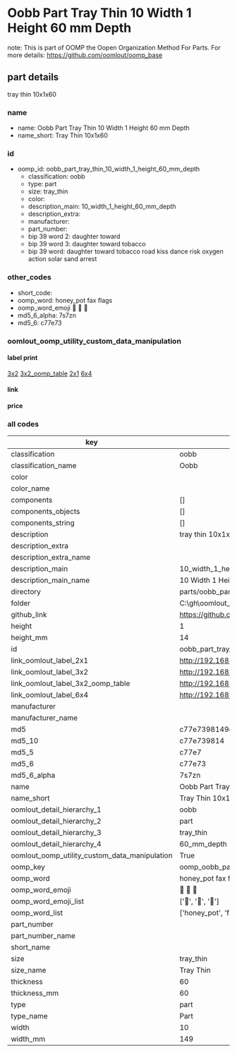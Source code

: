 # Oobb Part Tray Thin 10 Width 1 Height 60 mm Depth  

note: This is part of OOMP the Oopen Organization Method For Parts. For more details: https://github.com/oomlout/oomp_base

##  part details
  



tray thin 10x1x60



### name
* name: Oobb Part Tray Thin 10 Width 1 Height 60 mm Depth
* name_short: Tray Thin 10x1x60 
### id
* oomp_id: oobb_part_tray_thin_10_width_1_height_60_mm_depth
  * classification: oobb
  * type: part
  * size: tray_thin
  * color: 
  * description_main: 10_width_1_height_60_mm_depth
  * description_extra: 
  * manufacturer: 
  * part_number: 
  * bip 39 word 2: daughter toward
  * bip 39 word 3: daughter toward tobacco
  * bip 39 word: daughter toward tobacco road kiss dance risk oxygen action solar sand arrest

### other_codes
* short_code: 
* oomp_word: honey_pot fax flags
* oomp_word_emoji :honey_pot: :fax: :flags:
* md5_6_alpha: 7s7zn
* md5_6: c77e73






### oomlout_oomp_utility_custom_data_manipulation
#### label print
[3x2](http://192.168.1.245:1112/?label=oomp%207s7zn)
[3x2_oomp_table](http://192.168.1.108:1112/?label=oomp%207s7zn)
[2x1](http://192.168.1.242:1112/?label=oomp%207s7zn)
[6x4](http://192.168.1.55:1112/?label=oomp%207s7zn)    

#### link

                              

#### price







### all codes 
| key | value |  
| --- | --- |  
| classification | oobb |  
| classification_name | Oobb |  
| color |  |  
| color_name |  |  
| components | [] |  
| components_objects | [] |  
| components_string | [] |  
| description | tray thin 10x1x60 |  
| description_extra |  |  
| description_extra_name |  |  
| description_main | 10_width_1_height_60_mm_depth |  
| description_main_name | 10 Width 1 Height 60 mm Depth |  
| directory | parts/oobb_part_tray_thin_10_width_1_height_60_mm_depth |  
| folder | C:\gh\oomlout_oobb_version_4_generated_parts\things\oobb_part_tray_thin_10_width_1_height_60_mm_depth |  
| github_link | https://github.com/oomlout/oomlout_oomp_part_src/tree/main/parts/oobb_part_tray_thin_10_width_1_height_60_mm_depth |  
| height | 1 |  
| height_mm | 14 |  
| id | oobb_part_tray_thin_10_width_1_height_60_mm_depth |  
| link_oomlout_label_2x1 | http://192.168.1.242:1112/?label=oomp%207s7zn |  
| link_oomlout_label_3x2 | http://192.168.1.245:1112/?label=oomp%207s7zn |  
| link_oomlout_label_3x2_oomp_table | http://192.168.1.108:1112/?label=oomp%207s7zn |  
| link_oomlout_label_6x4 | http://192.168.1.55:1112/?label=oomp%207s7zn |  
| manufacturer |  |  
| manufacturer_name |  |  
| md5 | c77e7398149e574cdd3d6bafc67981be |  
| md5_10 | c77e739814 |  
| md5_5 | c77e7 |  
| md5_6 | c77e73 |  
| md5_6_alpha | 7s7zn |  
| name | Oobb Part Tray Thin 10 Width 1 Height 60 mm Depth |  
| name_short | Tray Thin 10x1x60  |  
| oomlout_detail_hierarchy_1 | oobb |  
| oomlout_detail_hierarchy_2 | part |  
| oomlout_detail_hierarchy_3 | tray_thin |  
| oomlout_detail_hierarchy_4 | 60_mm_depth |  
| oomlout_oomp_utility_custom_data_manipulation | True |  
| oomp_key | oomp_oobb_part_tray_thin_10_width_1_height_60_mm_depth |  
| oomp_word | honey_pot fax flags |  
| oomp_word_emoji | :honey_pot: :fax: :flags: |  
| oomp_word_emoji_list | [':honey_pot:', ':fax:', ':flags:'] |  
| oomp_word_list | ['honey_pot', 'fax', 'flags'] |  
| part_number |  |  
| part_number_name |  |  
| short_name |  |  
| size | tray_thin |  
| size_name | Tray Thin |  
| thickness | 60 |  
| thickness_mm | 60 |  
| type | part |  
| type_name | Part |  
| width | 10 |  
| width_mm | 149 |  
